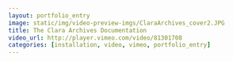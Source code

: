 ```yaml
---
layout: portfolio_entry
image: static/img/video-preview-imgs/ClaraArchives_cover2.JPG
title: The Clara Archives Documentation
video_url: http://player.vimeo.com/video/81301708
categories: [installation, video, vimeo, portfolio_entry]
---
```

